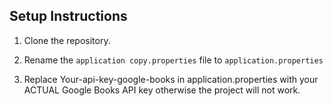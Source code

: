 ## Setup Instructions

1. Clone the repository.

2. Rename the `application copy.properties` file to `application.properties`
   
3. Replace Your-api-key-google-books in application.properties with your ACTUAL Google Books API key otherwise the project will not work.

